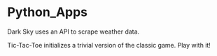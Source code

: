 # Python_Apps

Dark Sky uses an API to scrape weather data.

Tic-Tac-Toe initializes a trivial version of the classic game. Play with it!
